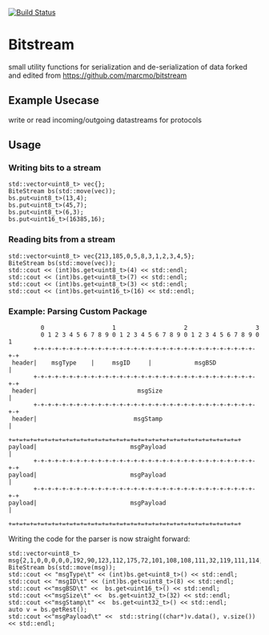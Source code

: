 [![Build Status](https://travis-ci.org/AdrianPeniak/bitstream.svg?branch=master)](http://travis-ci.org/AdrianPeniak/bitstream)

# Bitstream

small utility functions for serialization and de-serialization of data forked and edited from https://github.com/marcmo/bitstream 

## Example Usecase

write or read incoming/outgoing datastreams for protocols

## Usage

### Writing bits to a stream

    std::vector<uint8_t> vec{};
    BiteStream bs(std::move(vec));
    bs.put<uint8_t>(13,4);
    bs.put<uint8_t>(45,7);
    bs.put<uint8_t>(6,3);
    bs.put<uint16_t>(16385,16);

### Reading bits from a stream

    std::vector<uint8_t> vec{213,185,0,5,8,3,1,2,3,4,5};
    BiteStream bs(std::move(vec));
    std::cout << (int)bs.get<uint8_t>(4) << std::endl;
    std::cout << (int)bs.get<uint8_t>(7) << std::endl;
    std::cout << (int)bs.get<uint8_t>(3) << std::endl;
    std::cout << (int)bs.get<uint16_t>(16) << std::endl;


### Example: Parsing Custom Package

             0                   1                   2                   3
             0 1 2 3 4 5 6 7 8 9 0 1 2 3 4 5 6 7 8 9 0 1 2 3 4 5 6 7 8 9 0 1
           +-+-+-+-+-+-+-+-+-+-+-+-+-+-+-+-+-+-+-+-+-+-+-+-+-+-+-+-+-+-+-+-+
     header|    msgType    |     msgID     |            msgBSD             |
           +-+-+-+-+-+-+-+-+-+-+-+-+-+-+-+-+-+-+-+-+-+-+-+-+-+-+-+-+-+-+-+-+
     header|                            msgSize                            |
           +-+-+-+-+-+-+-+-+-+-+-+-+-+-+-+-+-+-+-+-+-+-+-+-+-+-+-+-+-+-+-+-+
     header|                           msgStamp                            |
           +=+=+=+=+=+=+=+=+=+=+=+=+=+=+=+=+=+=+=+=+=+=+=+=+=+=+=+=+=+=+=+=+
    payload|                          msgPayload                           |
           +-+-+-+-+-+-+-+-+-+-+-+-+-+-+-+-+-+-+-+-+-+-+-+-+-+-+-+-+-+-+-+-+
    payload|                          msgPayload                           |
           +-+-+-+-+-+-+-+-+-+-+-+-+-+-+-+-+-+-+-+-+-+-+-+-+-+-+-+-+-+-+-+-+
    payload|                          msgPayload                           |
           +=+=+=+=+=+=+=+=+=+=+=+=+=+=+=+=+=+=+=+=+=+=+=+=+=+=+=+=+=+=+=+=+   

Writing the code for the parser is now straight forward:

    std::vector<uint8_t> msg{2,1,0,0,0,0,0,192,90,123,112,175,72,101,108,108,111,32,119,111,114,108,100,0};
    BiteStream bs(std::move(msg));
    std::cout << "msgType\t" << (int)bs.get<uint8_t>() << std::endl;
    std::cout << "msgID\t" << (int)bs.get<uint8_t>(8) << std::endl;
    std::cout <<"msgBSD\t" <<  bs.get<uint16_t>() << std::endl;
    std::cout <<"msgSize\t" <<  bs.get<uint32_t>(32) << std::endl;
    std::cout <<"msgStamp\t" <<  bs.get<uint32_t>() << std::endl;
    auto v = bs.getRest();
    std::cout <<"msgPayload\t" <<  std::string((char*)v.data(), v.size()) << std::endl;

